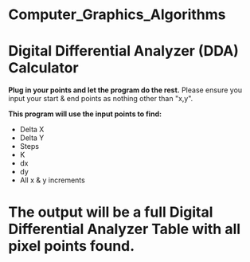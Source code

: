 # Computer_Graphics_Algorithms
# **Digital Differential Analyzer (DDA) Calculator**
**Plug in your points and let the program do the rest.**
Please ensure you input your start & end points as nothing other than "x,y".

**This program will use the input points to find:**
* Delta X
* Delta Y
* Steps
* K
* dx
* dy
* All x & y increments
# The output will be a full Digital Differential Analyzer Table with all pixel points found.

